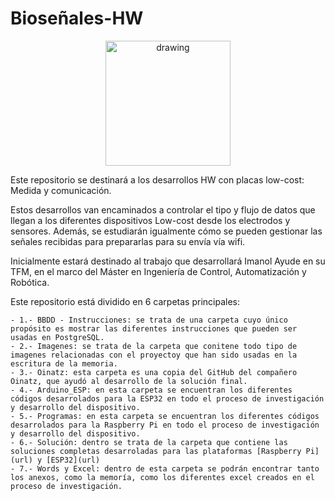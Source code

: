 # Bioseñales-HW

<p align="center">
<img src="https://user-images.githubusercontent.com/46607004/154055355-a45a597b-4c16-4460-a285-ad0554636bdf.png" alt="drawing" width="200"/>
</p>

Este repositorio se destinará a los desarrollos HW con placas low-cost: Medida y comunicación.

Estos desarrollos van encaminados a controlar el tipo y flujo de datos que llegan a los diferentes dispositivos Low-cost desde los electrodos y sensores. Además, se estudiarán igualmente cómo se pueden gestionar las señales recibidas para prepararlas para su envía vía wifi.

Inicialmente estará destinado al trabajo que desarrollará Imanol Ayude en su TFM, en el marco del Máster en Ingeniería de Control, Automatización y Robótica.

Este repositorio está dividido en 6 carpetas principales:

    - 1.- BBDD - Instrucciones: se trata de una carpeta cuyo único propósito es mostrar las diferentes instrucciones que pueden ser usadas en PostgreSQL.
    - 2.- Imagenes: se trata de la carpeta que conitene todo tipo de imagenes relacionadas con el proyectoy que han sido usadas en la escritura de la memoria.
    - 3.- Oinatz: esta carpeta es una copia del GitHub del compañero Oinatz, que ayudó al desarrollo de la solución final.
    - 4.- Arduino_ESP: en esta carpeta se encuentran los diferentes códigos desarrolados para la ESP32 en todo el proceso de investigación y desarrollo del dispositivo.
    - 5.- Programas: en esta carpeta se encuentran los diferentes códigos desarrolados para la Raspberry Pi en todo el proceso de investigación y desarrollo del dispositivo.
    - 6.- Solución: dentro se trata de la carpeta que contiene las soluciones completas desarroladas para las plataformas [Raspberry Pi](url) y [ESP32](url)
    - 7.- Words y Excel: dentro de esta carpeta se podrán encontrar tanto los anexos, como la memoría, como los diferentes excel creados en el proceso de investigación.

